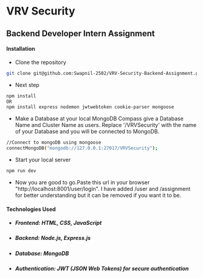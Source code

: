 # VRV Security
## Backend Developer Intern Assignment


#### Installation 

- Clone the repository
```bash
git clone git@github.com:Swapnil-2502/VRV-Security-Backend-Assignment.git
```
- Next step
```bash
npm install
OR
npm install express nodemon jwtwebtoken cookie-parser mongoose
```
- Make a Database at your local MongoDB Compass give a Database Name and Cluster Name as users. Replace '/VRVSecurity' with the name of your Database and you will be connected to MongoDB.
```bash
//Connect to mongoDB using mongoose
connectMongoDB("mongodb://127.0.0.1:27017/VRVSecurity");
```
- Start your local server
```bash
npm run dev
```
- Now you are good to go.Paste this url in your browser "http://localhost:8001/user/login".
I have added /user and /assignment for better understanding but it can be removed if you want it to be.
  
#### Technologies Used

-   ##### Frontend: HTML, CSS, JavaScript
    
-   ##### Backend: Node.js, Express.js
    
-   ##### Database: MongoDB
    
-   ##### Authentication: JWT (JSON Web Tokens) for secure authentication
